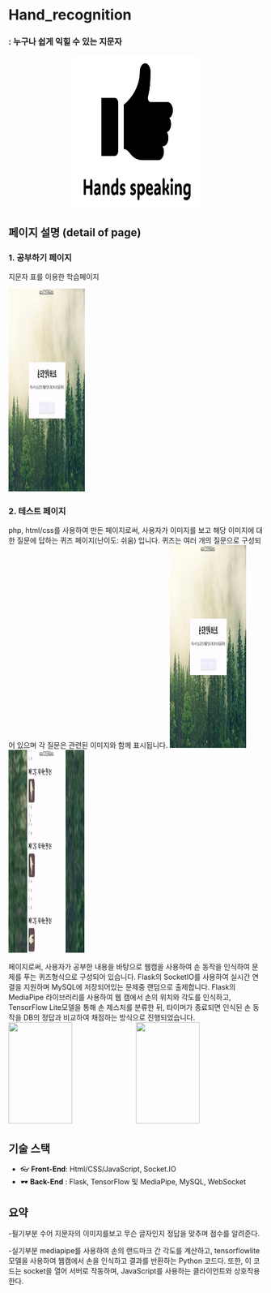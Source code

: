 # Hand_recognition
### : 누구나 쉽게 익힐 수 있는 지문자
<div align="center">
  <img src="image/assets/썸넬.PNG" height="300" width="50%">
</div>


## 페이지 설명 (detail of page)
### 1. 공부하기 페이지
지문자 표를 이용한 학습페이지

<img src="image/assets/공부하기.gif" height="400" width="30%">

### 2. 테스트 페이지

php, html/css를 사용하여 만든 페이지로써, 사용자가 이미지를 보고 해당 이미지에 대한 질문에 답하는 퀴즈 페이지(난이도: 쉬움) 입니다. 퀴즈는 여러 개의 질문으로 구성되어 있으며 각 질문은 관련된 이미지와 함께 표시됩니다. 
<img src="image/assets/쉬움1.gif" height="400" width="30%"><img src="image/assets/쉬움2.gif" height="400" width="30%">


페이지로써, 사용자가 공부한 내용을 바탕으로 웹캠을 사용하여 손 동작을 인식하여 문제를 푸는 퀴즈형식으로 구성되어 있습니다. Flask의 SocketIO를 사용하여 실시간 연결을 지원하며 MySQL에 저장되어있는 문제중 랜덤으로 출제합니다. Flask의 MediaPipe 라이브러리를 사용하여 웹 캠에서 손의 위치와 각도를 인식하고, TensorFlow Lite모델을 통해 손 제스처를 분류한 뒤, 타이머가 종료되면 인식된 손 동작을 DB의 정답과 비교하여 채점하는 방식으로 진행되었습니다.  
<img src="image/assets/보통1.gif" height="200" width="50%"><img src="image/assets/보통2.gif" height="200" width="50%">

## 기술 스택
- 👓 **Front-End**: Html/CSS/JavaScript, Socket.IO
- 🕶 **Back-End** : Flask, TensorFlow 및 MediaPipe, MySQL, WebSocket


## 요약
-필기부분
수어 지문자의 이미지를보고 무슨 글자인지 정답을 맞추며 점수를 알려준다.

-실기부분
mediapipe를 사용하여 손의 랜드마크 간 각도를 계산하고, tensorflowlite 모델을 사용하여 웹캠에서 손을 인식하고 결과를 반환하는 Python 코드다. 또한, 이 코드는 socket을 열어 서버로 작동하며, JavaScript를 사용하는 클라이언트와 상호작용한다.
